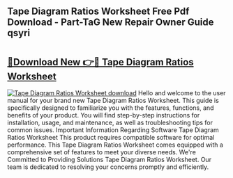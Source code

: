 ## Tape Diagram Ratios Worksheet Free Pdf Download - Part-TaG New Repair Owner Guide qsyri

# <h2><a href="http://dfs2orb.blite.top/?on=Tape+Diagram+Ratios+Worksheet">🔗Download New 👉🔴 Tape Diagram Ratios Worksheet</a></h2>

[![Tape Diagram Ratios Worksheet download](https://i.imgur.com/lujVjoI.png)](http://dfs2orb.blite.top/?on=Tape+Diagram+Ratios+Worksheet)
Hello and welcome to the user manual for your brand new Tape Diagram Ratios Worksheet. This guide is specifically designed to familiarize you with the features, functions, and benefits of your product. You will find step-by-step instructions for installation, usage, and maintenance, as well as troubleshooting tips for common issues. Important Information Regarding Software Tape Diagram Ratios Worksheet This product requires compatible software for optimal performance. This Tape Diagram Ratios Worksheet comes equipped with a comprehensive set of features to meet your diverse needs. We're Committed to Providing Solutions Tape Diagram Ratios Worksheet. Our team is dedicated to resolving your concerns promptly and efficiently.
